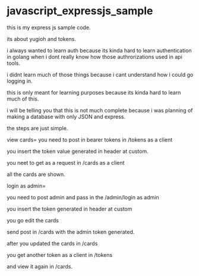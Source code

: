 # javascript_expressjs_sample

this is my express js sample code.

its about yugioh and tokens.

i always wanted to learn auth because its kinda hard to learn authentication in golang when i dont really know how those authrorizations used in api tools.

i didnt learn much of those things because i cant understand how i could go logging in.

this is only meant for learning purposes because its kinda hard to learn much of this.

i will be telling you that this is not much complete because i was planning of making a database with only JSON and express.


the steps are just simple.


view cards= 
you need to post in bearer tokens in /tokens as a client

you insert the token value generated in header at custom.

you neet to get as a request in /cards as a client

all the cards are shown.



login as admin= 

you need to post admin and pass in the /admin/login as admin

you insert the token generated in header at custom 

you go edit the cards 

send post in /cards with the admin token generated.



after you updated the cards in /cards

you get another token as a client in /tokens

and view it again in /cards.









